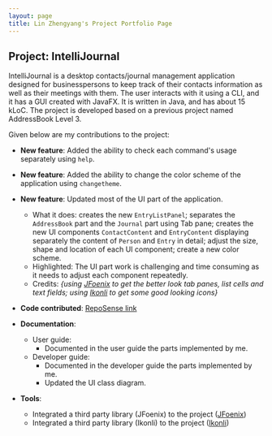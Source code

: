 ```yaml
---
layout: page
title: Lin Zhengyang's Project Portfolio Page
---
```


## Project: IntelliJournal

IntelliJournal is a desktop contacts/journal management application designed for
businesspersons to keep track of their contacts information as well as their meetings
with them. The user interacts with it using a CLI, and it has a GUI created with
JavaFX. It is written in Java, and has about 15 kLoC. The project is developed based
on a previous project named AddressBook Level 3.

Given below are my contributions to the project:

* **New feature**: Added the ability to check each command's usage separately using `help`.

* **New feature**: Added the ability to change the color scheme of the application using `changetheme`.

* **New feature**: Updated most of the UI part of the application.
  * What it does: creates the new `EntryListPanel`; separates the `AddressBook` part 
  and the `Journal` part using Tab pane; creates the new UI components `ContactContent`
  and `EntryContent` displaying separately the content of `Person` and `Entry` in detail;
  adjust the size, shape and location of each UI component; create a new color scheme.
  * Highlighted: The UI part work is challenging and time consuming as it needs to adjust
  each component repeatedly.
  * Credits: *{using [JFoenix](https://github.com/jfoenixadmin/JFoenix) to get the better
  look tab panes, list cells and text fields; using [Ikonli](https://github.com/kordamp/ikonli)
  to get some good looking icons}*

* **Code contributed**: [RepoSense link](https://nus-cs2103-ay2021s1.github.io/tp-dashboard/#breakdown=true&search=&sort=groupTitle&sortWithin=title&since=2020-08-14&timeframe=commit&mergegroup=&groupSelect=groupByRepos&checkedFileTypes=docs~functional-code~test-code~other&tabOpen=true&tabType=authorship&tabAuthor=Nauw1010&tabRepo=AY2021S1-CS2103T-W17-4%2Ftp%5Bmaster%5D&authorshipIsMergeGroup=false&authorshipFileTypes=docs~functional-code~test-code~other)

* **Documentation**:
  * User guide:
    * Documented in the user guide the parts implemented by me.
  * Developer guide:
    * Documented in the developer guide the parts implemented by me.
    * Updated the UI class diagram.
    
* **Tools**:
  * Integrated a third party library (JFoenix) to the project ([JFoenix](https://github.com/jfoenixadmin/JFoenix))
  * Integrated a third party library (Ikonli) to the project ([Ikonli](https://github.com/kordamp/ikonli))
  